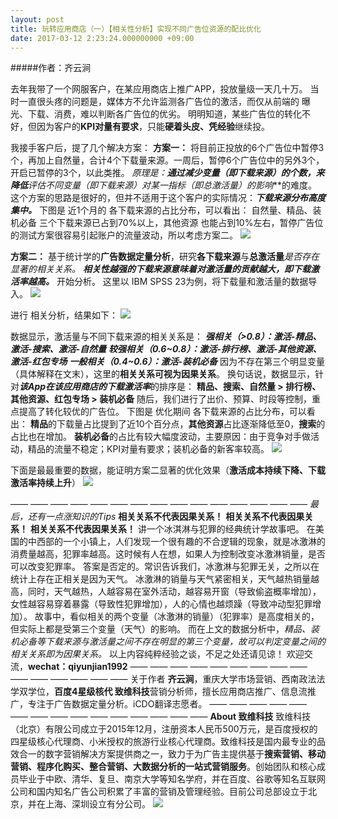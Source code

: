 ```yaml
---
layout: post
title: 玩转应用商店（一）【相关性分析】实现不同广告位资源的配比优化
date: 2017-03-12 2:23:24.000000000 +09:00
---
```


#####作者：齐云涧



去年我带了一个网服客户，在某应用商店上推广APP，投放量级一天几十万。
当时一直很头疼的问题是，媒体方不允许监测各广告位的激活，而仅从前端的 曝光、下载、消费，难以判断各广告位的优劣。
明明知道，某些广告位的转化不好，但因为客户的**KPI对量有要求**，只能**硬着头皮、凭经验**继续投。

我接手客户后，提了几个解决方案：
**方案一：**
将目前正投放的6个广告位中暂停3个，再加上自然量，合计4个下载量来源。一周后，暂停6个广告位中的另外3个，开启已暂停的3个，以此类推。
**原理是：**通过减少变量（即下载来源）的个数，来降低***评估不同变量（即下载来源）对某一指标（即总激活量）的影响***的难度。
这个方案的思路是很好的，但并不适用于这个客户的实际情况：***下载来源分布高度集中。***
下图是 近1个月的 各下载来源的占比分布，可以看出：
自然量、精品、装机必备 三个下载来源已占到70%以上，其他资源 也能占到10%左右，暂停广告位的测试方案很容易引起账户的流量波动，所以考虑方案二。
![](http://upload-images.jianshu.io/upload_images/4304735-13bd9f60fcc090ba.png?imageMogr2/auto-orient/strip%7CimageView2/2/w/1240)


**方案二：**
基于统计学的**广告数据定量分析**，研究**各下载来源**与**总激活量***是否存在显著的相关关系。*
***相关性越强的下载来源意味着对激活量的贡献越大，即下载激活率越高。***
开始分析。
这里以 IBM SPSS 23为例，将下载量和激活量的数据导入。
![](http://upload-images.jianshu.io/upload_images/4304735-43bff4420b629809.jpg?imageMogr2/auto-orient/strip%7CimageView2/2/w/1240)

进行 相关分析，结果如下：
![](http://upload-images.jianshu.io/upload_images/4304735-6e84839519d7031a.png?imageMogr2/auto-orient/strip%7CimageView2/2/w/1240)

数据显示，激活量与不同下载来源的相关关系是：
***强相关（>0.8）：激活-精品、激活-搜索、激活-自然量***
***较强相关（0.6~0.8）：激活-排行榜、激活-其他资源、激活-红包专场***
***一般相关（0.4~0.6）：激活-装机必备***
因为不存在第三个明显变量（具体解释在文末），这里的**相关关系可视为因果关系**。
换句话说，数据显示，针对***该App在该应用商店的下载激活率***的排序是：
**精品、搜索、自然量 > 排行榜、其他资源、红包专场 > 装机必备**
随后，我们进行了出价、预算、时段等控制，重点提高了转化较优的广告位。
下图是 优化期间 各下载来源的占比分布，可以看出：
**精品**的下载量占比提到了近10个百分点，**其他资源**占比逐渐降低至0，**搜索**的占比也在增加。
**装机必备**的占比有较大幅度波动，主要原因：由于竞争对手做活动，精品的流量不稳定；KPI对量有要求；装机必备的新客率较高。
![](http://upload-images.jianshu.io/upload_images/4304735-8c02c9fecd94dc9c.png?imageMogr2/auto-orient/strip%7CimageView2/2/w/1240)

下面是最最重要的数据，能证明方案二显著的优化效果（**激活成本持续下降、下载激活率持续上升**）
![](http://upload-images.jianshu.io/upload_images/4304735-e2b0a385543768fe.png?imageMogr2/auto-orient/strip%7CimageView2/2/w/1240)

—— —— —— —— —— —— —— —— —— —— —— —— —— —— —— 
*最后，还有一点涨知识的Tips*
**相关关系不代表因果关系！**
**相关关系不代表因果关系！**
**相关关系不代表因果关系！**
讲一个冰淇淋与犯罪的经典统计学故事吧。
在美国的中西部的一个小镇上，人们发现一个很有趣的不合逻辑的现象，就是冰激淋的消费量越高，犯罪率越高。这时候有人在想，如果人为控制改变冰激淋销量，是否可以改变犯罪率。
答案是否定的。常识告诉我们，冰激淋与犯罪无关，之所以在统计上存在正相关是因为天气。
冰激淋的销量与天气紧密相关，天气越热销量越高，同时，天气越热，人越容易在室外活动，越容易开窗（导致偷盗概率增加），女性越容易穿着暴露（导致性犯罪增加），人的心情也越烦躁（导致冲动型犯罪增加）。
故事中，看似相关的两个变量（冰激淋的销量）（犯罪率）是高度相关的，但实际上都是受第三个变量（天气）的影响。
而在上文的数据分析中，*精品、装机必备等下载来源与激活量之间不存在明显的第三个变量，故可以判定变量之间的相关关系即为因果关系。*
以上内容纯粹经验之谈，不足之处还请见谅！
欢迎交流，**wechat：qiyunjian1992**
—— —— —— —— —— —— —— —— —— —— —— —— —— —— ——
关于作者
**齐云涧**，重庆大学市场营销、西南政法法学双学位，**百度4星级核代 致维科技**营销分析师，擅长应用商店推广、信息流推广，专注于广告数据定量分析。iCDO翻译志愿者。
—— —— —— —— —— —— —— —— —— —— —— —— —— —— —— 
**About 致维科技**
致维科技（北京）有限公司成立于2015年12月，注册资本人民币500万元，是百度授权的四星级核心代理商、小米授权的旅游行业核心代理商。致维科技是国内最专业的品效合一的数字营销解决方案提供商之一，致力于为广告主提供基于**搜索营销、移动营销、程序化购买、整合营销、大数据分析的一站式营销服务**。创始团队和核心成员毕业于中欧、清华、复旦、南京大学等知名学府，并在百度、谷歌等知名互联网公司和国内知名广告公司积累了丰富的营销及管理经验。目前公司总部设立于北京，并在上海、深圳设立有分公司。
![](http://upload-images.jianshu.io/upload_images/4304735-37e35363aac2e687.png?imageMogr2/auto-orient/strip%7CimageView2/2/w/1240)